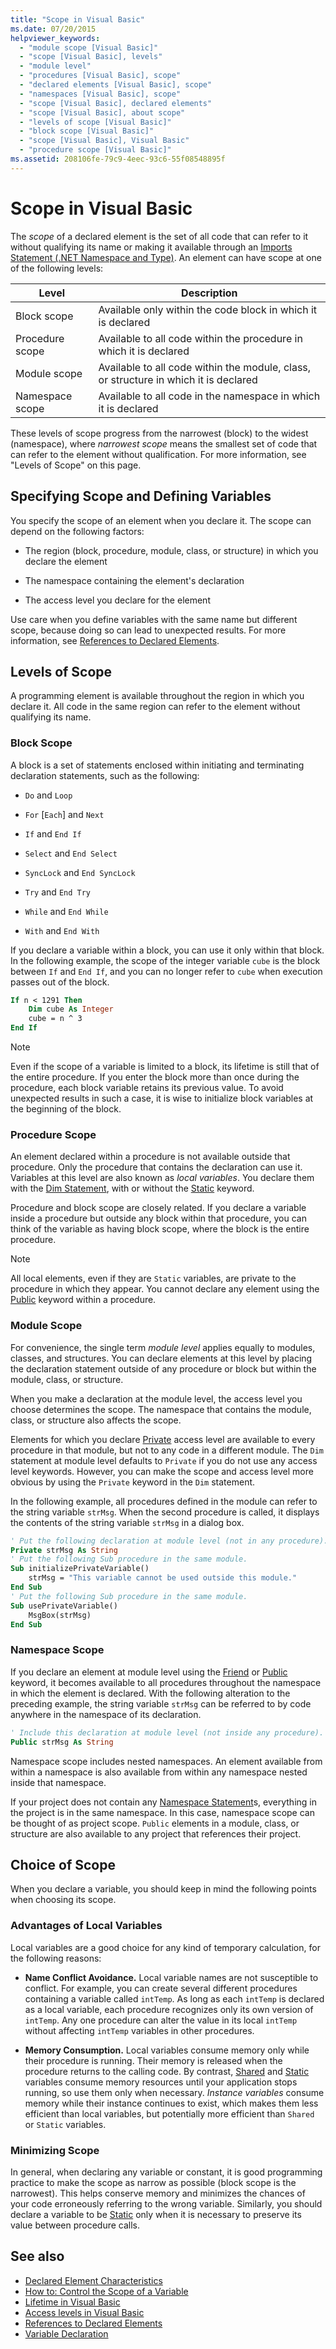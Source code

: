 ```yaml
---
title: "Scope in Visual Basic"
ms.date: 07/20/2015
helpviewer_keywords:
  - "module scope [Visual Basic]"
  - "scope [Visual Basic], levels"
  - "module level"
  - "procedures [Visual Basic], scope"
  - "declared elements [Visual Basic], scope"
  - "namespaces [Visual Basic], scope"
  - "scope [Visual Basic], declared elements"
  - "scope [Visual Basic], about scope"
  - "levels of scope [Visual Basic]"
  - "block scope [Visual Basic]"
  - "scope [Visual Basic], Visual Basic"
  - "procedure scope [Visual Basic]"
ms.assetid: 208106fe-79c9-4eec-93c6-55f08548895f
---
```

# Scope in Visual Basic

The *scope* of a declared element is the set of all code that can refer to it without qualifying its name or making it available through an [Imports Statement (.NET Namespace and Type)](../../../../visual-basic/language-reference/statements/imports-statement-net-namespace-and-type.md). An element can have scope at one of the following levels:

|Level|Description|
|-----------|-----------------|
|Block scope|Available only within the code block in which it is declared|
|Procedure scope|Available to all code within the procedure in which it is declared|
|Module scope|Available to all code within the module, class, or structure in which it is declared|
|Namespace scope|Available to all code in the namespace in which it is declared|

These levels of scope progress from the narrowest (block) to the widest (namespace), where *narrowest scope* means the smallest set of code that can refer to the element without qualification. For more information, see "Levels of Scope" on this page.

## Specifying Scope and Defining Variables

You specify the scope of an element when you declare it. The scope can depend on the following factors:

- The region (block, procedure, module, class, or structure) in which you declare the element

- The namespace containing the element's declaration

- The access level you declare for the element

Use care when you define variables with the same name but different scope, because doing so can lead to unexpected results. For more information, see [References to Declared Elements](../../../../visual-basic/programming-guide/language-features/declared-elements/references-to-declared-elements.md).

## Levels of Scope

A programming element is available throughout the region in which you declare it. All code in the same region can refer to the element without qualifying its name.

### Block Scope

A block is a set of statements enclosed within initiating and terminating declaration statements, such as the following:

- `Do` and `Loop`

- `For` [`Each`] and `Next`

- `If` and `End If`

- `Select` and `End Select`

- `SyncLock` and `End SyncLock`

- `Try` and `End Try`

- `While` and `End While`

- `With` and `End With`

If you declare a variable within a block, you can use it only within that block. In the following example, the scope of the integer variable `cube` is the block between `If` and `End If`, and you can no longer refer to `cube` when execution passes out of the block.

```vb
If n < 1291 Then
    Dim cube As Integer
    cube = n ^ 3
End If
```

> [!NOTE]
> Even if the scope of a variable is limited to a block, its lifetime is still that of the entire procedure. If you enter the block more than once during the procedure, each block variable retains its previous value. To avoid unexpected results in such a case, it is wise to initialize block variables at the beginning of the block.

### Procedure Scope

An element declared within a procedure is not available outside that procedure. Only the procedure that contains the declaration can use it. Variables at this level are also known as *local variables*. You declare them with the [Dim Statement](../../../../visual-basic/language-reference/statements/dim-statement.md), with or without the [Static](../../../../visual-basic/language-reference/modifiers/static.md) keyword.

Procedure and block scope are closely related. If you declare a variable inside a procedure but outside any block within that procedure, you can think of the variable as having block scope, where the block is the entire procedure.

> [!NOTE]
> All local elements, even if they are `Static` variables, are private to the procedure in which they appear. You cannot declare any element using the [Public](../../../../visual-basic/language-reference/modifiers/public.md) keyword within a procedure.

### Module Scope

For convenience, the single term *module level* applies equally to modules, classes, and structures. You can declare elements at this level by placing the declaration statement outside of any procedure or block but within the module, class, or structure.

When you make a declaration at the module level, the access level you choose determines the scope. The namespace that contains the module, class, or structure also affects the scope.

Elements for which you declare [Private](../../../../visual-basic/language-reference/modifiers/private.md) access level are available to every procedure in that module, but not to any code in a different module. The `Dim` statement at module level defaults to `Private` if you do not use any access level keywords. However, you can make the scope and access level more obvious by using the `Private` keyword in the `Dim` statement.

In the following example, all procedures defined in the module can refer to the string variable `strMsg`. When the second procedure is called, it displays the contents of the string variable `strMsg` in a dialog box.

```vb
' Put the following declaration at module level (not in any procedure).
Private strMsg As String
' Put the following Sub procedure in the same module.
Sub initializePrivateVariable()
    strMsg = "This variable cannot be used outside this module."
End Sub
' Put the following Sub procedure in the same module.
Sub usePrivateVariable()
    MsgBox(strMsg)
End Sub
```

### Namespace Scope

If you declare an element at module level using the [Friend](../../../../visual-basic/language-reference/modifiers/friend.md) or [Public](../../../../visual-basic/language-reference/modifiers/public.md) keyword, it becomes available to all procedures throughout the namespace in which the element is declared. With the following alteration to the preceding example, the string variable `strMsg` can be referred to by code anywhere in the namespace of its declaration.

```vb
' Include this declaration at module level (not inside any procedure).
Public strMsg As String
```

Namespace scope includes nested namespaces. An element available from within a namespace is also available from within any namespace nested inside that namespace.

If your project does not contain any [Namespace Statement](../../../../visual-basic/language-reference/statements/namespace-statement.md)s, everything in the project is in the same namespace. In this case, namespace scope can be thought of as project scope. `Public` elements in a module, class, or structure are also available to any project that references their project.

## Choice of Scope

When you declare a variable, you should keep in mind the following points when choosing its scope.

### Advantages of Local Variables

Local variables are a good choice for any kind of temporary calculation, for the following reasons:

- **Name Conflict Avoidance.** Local variable names are not susceptible to conflict. For example, you can create several different procedures containing a variable called `intTemp`. As long as each `intTemp` is declared as a local variable, each procedure recognizes only its own version of `intTemp`. Any one procedure can alter the value in its local `intTemp` without affecting `intTemp` variables in other procedures.

- **Memory Consumption.** Local variables consume memory only while their procedure is running. Their memory is released when the procedure returns to the calling code. By contrast, [Shared](../../../../visual-basic/language-reference/modifiers/shared.md) and [Static](../../../../visual-basic/language-reference/modifiers/static.md) variables consume memory resources until your application stops running, so use them only when necessary. *Instance variables* consume memory while their instance continues to exist, which makes them less efficient than local variables, but potentially more efficient than `Shared` or `Static` variables.

### Minimizing Scope

In general, when declaring any variable or constant, it is good programming practice to make the scope as narrow as possible (block scope is the narrowest). This helps conserve memory and minimizes the chances of your code erroneously referring to the wrong variable. Similarly, you should declare a variable to be [Static](../../../../visual-basic/language-reference/modifiers/static.md) only when it is necessary to preserve its value between procedure calls.

## See also

- [Declared Element Characteristics](../../../../visual-basic/programming-guide/language-features/declared-elements/declared-element-characteristics.md)
- [How to: Control the Scope of a Variable](../../../../visual-basic/programming-guide/language-features/declared-elements/how-to-control-the-scope-of-a-variable.md)
- [Lifetime in Visual Basic](../../../../visual-basic/programming-guide/language-features/declared-elements/lifetime.md)
- [Access levels in Visual Basic](../../../../visual-basic/programming-guide/language-features/declared-elements/access-levels.md)
- [References to Declared Elements](../../../../visual-basic/programming-guide/language-features/declared-elements/references-to-declared-elements.md)
- [Variable Declaration](../../../../visual-basic/programming-guide/language-features/variables/variable-declaration.md)
